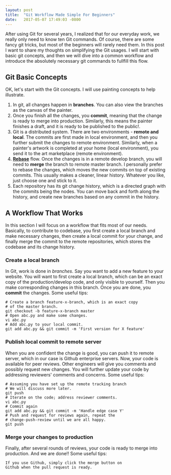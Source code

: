 ```yaml
---
layout: post
title:  "Git Workflow Made Simple For Beginners"
date:   2017-05-07 17:49:03 -0800
---
```

After using Git for several years, I realized that for our everyday work, we really only need to know ten Git commands. Of course, there are some fancy git tricks, but most of the beginners will rarely need them.
In this post I want to share my thoughts on simplifying the Git usages. I will start with basic git concepts, and then we will dive into a common workflow and introduce the absolutely necessary git commands to fullfill this flow.

## Git Basic Concepts
OK, let's start with the Git concepts. I will use painting concepts to help illustrate.

1. In git, all changes happen in **branches**. You can also view the branches as the canvas of the painter.
2. Once you finish all the changes, you **commit**, meaning that the change is ready to merge into production. Similarly, this means the painter finishes a draft, and it is ready to be published to the public!.
3. Git is a distributed system. There are two environments - **remote and local**. The commits are first made in local environment, and then you further submit the changes to remote environment. Similarly, when a painter's artwork is completed at your home (local environment), you send it to the art marketplace (remote environment).
4. [**Rebase**](https://git-scm.com/book/en/v2/Git-Branching-Rebasing) flow. Once the changes is in a remote develop branch, you will need to **merge** the branch to remote master branch. I personally prefer to rebase the changes, which moves the new commits on top of existing commits. This usually makes a cleaner, linear history. Whatever you like, just choose one and stick to it.
5. Each repository has its git change history, which is a directed graph with the commits being the nodes. You can move back and forth along the history, and create new branches based on any commit in the history.

## A Workflow That Works
In this section I will focus on a workflow that fits most of our needs. Basically, to contribute to codebase, you first create a local branch and make necessary changes, then create a local commit for your change, and finally merge the commit to the remote repositories, which stores the codebase and its change history.

### Create a local branch
In Git, work is done in *branches*. Say you want to add a new feature to your website. You will want to first create a local branch, which can be an exact copy of the production/develop code, and only visible to yourself. Then you make corresponding changes in this branch. Once you are done, you **commit** the changes. Some useful tips:

```
# Create a branch feature-x-branch, which is an exact copy 
# of the master branch.
git checkout -b feature-x-branch master  
# Open abc.py and make some changes.
vi abc.py
# Add abc.py to your local commit.
git add abc.py && git commit -m 'First version for X feature'
```

### Publish local commit to remote server
When you are confident the change is good, you can push it to remote server, which in our case is Github enterprise servers. Now, your code is available for peer reviews. Other engineers will give you comments and possibly request new changes. You will further update your code by addressing reviewers' comments and concerns. Some useful tips:

```
# Assuming you have set up the remote tracking branch
# We will discuss more later.
git push
# Iterate on the code; address reviewer comments.
vi abc.py
# Commit again
git add abc.py && git commit -m 'Handle edge case Y'
# Push and request for reviews again, repeat the 
# change-push-review until we are all happy.
git push
```

### Merge your changes to production
Finally, after several rounds of reviews, your code is ready to merge into production. And we are done!! Some useful tips:

```
If you use Github, simply click the merge button on
Github when the pull request is ready.
```
<!-- 
## Git Productivity and Toolkits
The above should be enough to get you started, but you still can get a big boost by having some configuration changes. This section I will discuss the shell and git related configurations.

Here are my shell shortcuts to save a couple of key strokes:

```shell
alias gs='git status '
alias ga='git add '
alias gb='git branch '
alias gc='git commit'
alias gd='git diff'
alias gco='git checkout '
alias gp='git push'
alias gpf='git push -f'
alias gac='git add . && git commit -am '
alias rbm="git checkout master && git pull --rebase origin master && git checkout - && git rebase master"
```

For rebase workflow, a frequent action is getting your branch to be in sync with master to pick up the latest changes and resolve the potential conflicts.
Another frequent action is picking up the latest changes for my current branch. This is especially useful to avoid merge conflict. The following composite command is used:

```
alias rbm="git checkout master && git pull --rebase origin master && git checkout - && git rebase master"
```

I instead always merge the add and commit into a single command

```
alias gac='git add . && git commit -am '
```

In .gitconfig, some important entries 

```shell
  [color]
    ui = auto
  [core]
    editor = vi
    excludesfile = ~/.gitignore
    precomposeunicode = true
  [push]
    default = current
  [rerere]
    enabled = 1
  [diff]
    tool = kdiff3
  [merge]
    tool = kdiff3
```

rerere is used for recording the previous rebase conflict resolution, and apply it directly.

push set up the remote tracking to the branch with the same name.
For .gitignore, you can find one online.
https://github.com/verekia/js-stack-from-scratch

In Mac, there is a [Github For Mac](). It has builtin workflow you can follow.

In all modern IDEs, there are git Plugins. 
To resolve the conflicts

For command line tools, you can try [legit](). This article is also deeply influenced by legit.
it support only a small set of instructions:

There are multiple ways to achieve the same goal.
Like, you can merge or rebase.
Use add or not
Whether to use stash.

Legit
https://github.com/kennethreitz/legit
Git for human

In Git, you can achieve the same goal through multiple approaches. This, for beginners, will often cause confusions.

If you read some other Git tutorials, 

you will realize the concept of staging. I rarely find it useful.
Is this really worth the dedicated command and extra typing?

Stashing changes can be a powerful tool for some users.

## Other Common Actions
In this section we discuss two frequent actions: undo the previous action, and clean up the local history before committing to remote repo.

### Undo Previous Action
You can also revert your changes easily, or modify your local history.
No matter which stages your change is in.

Changes not staged: Git checkout -- abc.py go back to the original file

Changes staged but not committed: 
# Git add abc.py; git reset HEAD abc.py
Git checkout HEAD abc.py

git reset -- files 用来撤销最后一次git add files，你也可以用git reset 撤销所有暂存区域文件。

Committed files: git reset --hard HEAD^

Checkout VS reset: http://www.liaoxuefeng.com/wiki/0013739516305929606dd18361248578c67b8067c8c017b000/001374831943254ee90db11b13d4ba9a73b9047f4fb968d000#0

### Clean Up Local History
There are still a couple of things to consider though. You realize that you have a very messy commit history containing many "addressing style changes" and "removing extra lines". It is useless to keep these commits in the history. You can merge or rename your local commits if needed.
An even more important question is conflict resolution. To resolve the conflict, you can use either merge-based approach or rebase-based approach. I use rebase-based approach, which produces a linear history.
Clean up local history? git rebase

Resolve conflict tools

## Stuff I Intentionally Omitted
If you are a experience Git user, you may notice that I omitted a lot of git commands, such as [stash]() and [cherry-pick](). Also, you can find my compond command gac, which simply skips the staging "git add" phase. 
There are multiple ways to achieve the same goal.
Like, you can merge or rebase.

git reflog

To resolve the conflicts

--Set-upstream to link local and remote
Origin

Stash really necessary?

## Summary
Trying to grasp all the useful commands all at once will only serve to confuse Git beginners. Instead, it is better to understand the basic Git concepts, and the typical workflow.
Later, you can tailer your Git toolbox to include commands like stash, cherrypick and many other things.
 -->